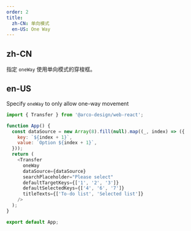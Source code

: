 ```yaml
---
order: 2
title:
  zh-CN: 单向模式
  en-US: One Way
---
```


## zh-CN

指定 `oneWay` 使用单向模式的穿梭框。

## en-US

Specify `oneWay` to only allow one-way movement

```js
import { Transfer } from '@arco-design/web-react';

function App() {
  const dataSource = new Array(8).fill(null).map((_, index) => ({
    key: `${index + 1}`,
    value: `Option ${index + 1}`,
  }));
  return (
    <Transfer
      oneWay
      dataSource={dataSource}
      searchPlaceholder="Please select"
      defaultTargetKeys={['1', '2', '3']}
      defaultSelectedKeys={['4', '6', '7']}
      titleTexts={['To-do list', 'Selected list']}
    />
  );
}

export default App;
```
